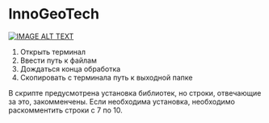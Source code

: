 # InnoGeoTech
[![IMAGE ALT TEXT](http://img.youtube.com/vi/2SjQx3PZUYA/0.jpg)](http://www.youtube.com/watch?v=2SjQx3PZUYA "Video Title")

1) Открыть терминал
2) Ввести путь к файлам
3) Дождаться конца обработка
4) Скопировать с терминала путь к выходной папке

В скрипте предусмотрена установка библиотек, но строки, отвечающие за это, закомменчены. Если необходима установка, необходимо раскомментить строки с 7 по 10.
